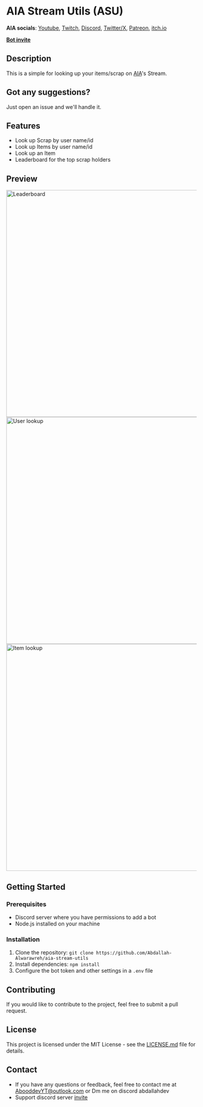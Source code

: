 # AIA Stream Utils (ASU)

**AIA socials**: [Youtube](https://www.youtube.com/c/AIAdev), [Twitch](https://www.twitch.tv/the_aia), [Discord](https://discord.gg/EqxuvWg), [Twitter/X](https://twitter.com/the_real_aia), [Patreon](https://www.patreon.com/AIAdev), [itch.io](https://aiadev.itch.io/)

**[Bot invite](https://discord.com/oauth2/authorize?client_id=1242046324350652467&permissions=2048&scope=bot)**

## Description
This is a simple for looking up your items/scrap on [AIA](https://www.twitch.tv/the_aia)'s Stream.

## Got any suggestions?
Just open an issue and we'll handle it.

## Features
- Look up Scrap by user name/id
- Look up Items by user name/id
- Look up an Item
- Leaderboard for the top scrap holders

## Preview
<img src="https://i.imgur.com/lr7Gokq.gif" alt="Leaderboard" width="600"/>
<img src="https://i.imgur.com/o5zktAD.gif" alt="User lookup" width="600"/>
<img src="https://i.imgur.com/Q3acicG.gif" alt="Item lookup" width="600"/>

## Getting Started
### Prerequisites
- Discord server where you have permissions to add a bot
- Node.js installed on your machine

### Installation
1. Clone the repository: `git clone https://github.com/Abdallah-Alwarawreh/aia-stream-utils`
2. Install dependencies: `npm install`
3. Configure the bot token and other settings in a `.env` file

## Contributing
If you would like to contribute to the project, feel free to submit a pull request.

## License
This project is licensed under the MIT License - see the [LICENSE.md](LICENSE.md) file for details.

## Contact
- If you have any questions or feedback, feel free to contact me at [AbooddevYT@outlook.com](mailto:AbooddevYT@outlook.com) or Dm me on discord abdallahdev
- Support discord server [invite](https://discord.gg/8aaK9sC27r)
